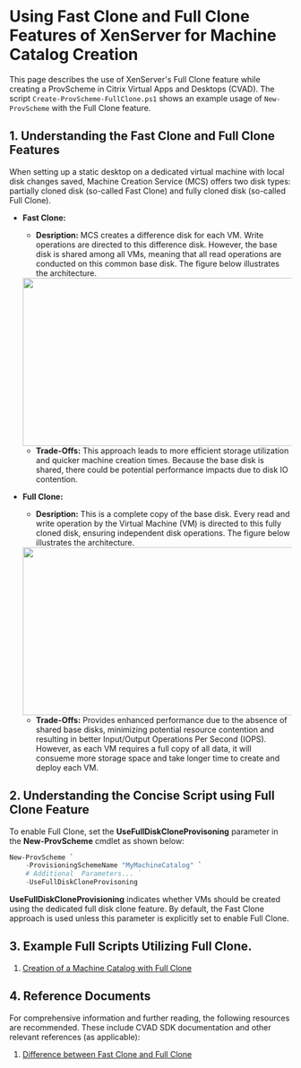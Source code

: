 # Using Fast Clone and Full Clone Features of XenServer for Machine Catalog Creation

This page describes the use of XenServer's Full Clone feature while creating a ProvScheme in Citrix Virtual Apps and Desktops (CVAD). The script `Create-ProvScheme-FullClone.ps1` shows an example usage of `New-ProvScheme` with the Full Clone feature.



## 1. Understanding the Fast Clone and Full Clone Features

When setting up a static desktop on a dedicated virtual machine with local disk changes saved, Machine Creation Service (MCS) offers two disk types: partially cloned disk (so-called Fast Clone) and fully cloned disk (so-called Full Clone). 

- **Fast Clone:**
    - **Desription:** MCS creates a difference disk for each VM. Write operations are directed to this difference disk. However, the base disk is shared among all VMs, meaning that all read operations are conducted on this common base disk. The figure below illustrates the architecture. 

    <img src="https://support.citrix.com/files/public/support/article/CTX224040/images/0EM600000001XgN.png" width="500" height="300"> 

    - **Trade-Offs:** This approach leads to more efficient storage utilization and quicker machine creation times. Because the base disk is shared, there could be potential performance impacts due to disk IO contention.


- **Full Clone:**
    - **Desription:** This is a complete copy of the base disk. Every read and write operation by the Virtual Machine (VM) is directed to this fully cloned disk, ensuring independent disk operations. The figure below illustrates the architecture. 

    <img src="https://support.citrix.com/files/public/support/article/CTX224040/images/0EM600000001Xgc.png" width="500" height="300"> 
    
    - **Trade-Offs:** Provides enhanced performance due to the absence of shared base disks, minimizing potential resource contention and resulting in better Input/Output Operations Per Second (IOPS). However, as each VM requires a full copy of all data, it will consueme more storage space and take longer time to create and deploy each VM.



## 2. Understanding the Concise Script using Full Clone Feature

To enable Full Clone, set the **UseFullDiskCloneProvisoning** parameter in the **New-ProvScheme** cmdlet as shown below:

```powershell
New-ProvScheme `
    -ProvisioningSchemeName "MyMachineCatalog" `
    # Additional  Parameters... `
    -UseFullDiskCloneProvisoning
```

**UseFullDiskCloneProvisioning** indicates whether VMs should be created using the dedicated full disk clone feature. By default, the Fast Clone approach is used unless this parameter is explicitly set to enable Full Clone.



## 3. Example Full Scripts Utilizing Full Clone.

1. [Creation of a Machine Catalog with Full Clone](../../SampleAdminScenarios/Add%20Machine%20Catalog/Add-MachineCatalog-FullClone.ps1)



## 4. Reference Documents

For comprehensive information and further reading, the following resources are recommended. These include CVAD SDK documentation and other relevant references (as applicable):

1. [Difference between Fast Clone and Full Clone
](https://support.citrix.com/article/CTX224040/difference-between-fast-clone-and-full-clone)

